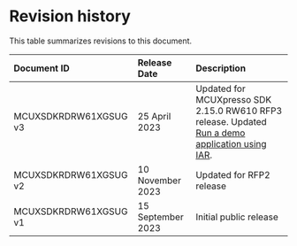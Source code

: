 # Revision history

This table summarizes revisions to this document.

|Document ID|Release Date|Description|
|:----------|:-----------|:----------|
|MCUXSDKRDRW61XGSUG v3|25 April 2023|Updated for MCUXpresso SDK 2.15.0 RW610 RFP3 release. Updated [Run a demo application using IAR](run_a_demo_application_using_iar.md).|
|MCUXSDKRDRW61XGSUG v2|10 November 2023|Updated for RFP2 release|
|MCUXSDKRDRW61XGSUG v1|15 September 2023|Initial public release|

